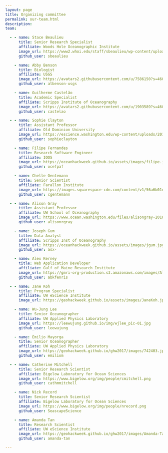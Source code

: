 ```yaml
---
layout: page
title: Organizing committee
permalink: our-team.html
description:
team:

  - - name: Stace Beaulieu
      title: Senior Research Specialist
      affiliate: Woods Hole Oceanographic Institute
      image_url: https://www2.whoi.edu/staff/sbeaulieu/wp-content/uploads/sites/30/2019/02/Stace_IMG_1365-300x225.jpg
      github_user: sbeaulieu

    - name: Abby Benson
      title: Biologist
      affiliate: USGS
      image_url: https://avatars2.githubusercontent.com/u/7586150?s=460&u=bf2237ee0c831389ffc49fce8ad3bdbdceadb178&v=4
      github_user: albenson-usgs

    - name: Guilherme Castelão
      title: Academic Specialist
      affiliate: Scripps Institute of Oceanography
      image_url: https://avatars2.githubusercontent.com/u/1903589?s=460&v=4
      github_user: castelao

  - - name: Sophie Clayton
      title: Assistant Professor
      affiliate: Old Dominion University
      image_url: https://escience.washington.edu/wp-content/uploads/2015/09/Bio-Sophie-Clayton.jpg
      github_user: sophieclayton

    - name: Filipe Fernandes
      title: Research Software Engineer
      affiliate: IOOS
      image_url: https://oceanhackweek.github.io/assets/images/filipe.jpg
      github_user: ocefpaf

    - name: Chelle Gentemann
      title: Senior Scientist
      affiliate: Farallon Institute
      image_url: https://images.squarespace-cdn.com/content/v1/56a6b01dd8af105db2511b83/1619046574422-KMBIXE9PYFBIXH9SN7CO/ke17ZwdGBToddI8pDm48kK60W-ob1oA2Fm-j4E_9NQB7gQa3H78H3Y0txjaiv_0fDoOvxcdMmMKkDsyUqMSsMWxHk725yiiHCCLfrh8O1z4YTzHvnKhyp6Da-NYroOW3ZGjoBKy3azqku80C789l0kD6Ec8Uq9YczfrzwR7e2Mh5VMMOxnTbph8FXiclivDQnof69TlCeE0rAhj6HUpXkw/ChelleIMG_7296.jpg
      github_user: cgentemann

  - - name: Alison Gray
      title: Assistant Professor
      affiliate: UW School of Oceanography
      image_url: https://www.ocean.washington.edu/files/alisongray-2018-20180717023407_smsq.jpg
      github_user: alisonrgray

    - name: Joseph Gum
      title: Data Analyst
      affiliate: Scripps Inst of Oceanography
      image_url: https://oceanhackweek.github.io/assets/images/jgum.jpg
      github_user: asx-

    - name: Alex Kerney
      title: Web Application Developer
      affiliate: Gulf of Maine Research Institute
      image_url: https://gmri-org-production.s3.amazonaws.com/images/Alex_Kerney.a5935ce3.fill-600x600-c75.jpg
      github_user: abkfenris

  - - name: Jane Koh
      title: Program Specialist
      affiliate: UW eScience Institute
      image_url: https://geohackweek.github.io/assets/images/JaneKoh.jpg

    - name: Wu-Jung Lee
      title: Senior Oceanographer
      affiliate: UW Applied Physics Laboratory
      image_url: https://leewujung.github.io/img/wjlee_pic-01.jpg
      github_user: leewujung

    - name: Emilio Mayorga
      title: Senior Oceanographer
      affiliate: UW Applied Physics Laboratory
      image_url: https://geohackweek.github.io/ghw2017/images/742403.jpg
      github_user: emiliom

  - - name: Catherine Mitchell
      title: Senior Research Scientist
      affiliate: Bigelow Laboratory for Ocean Sciences
      image_url: https://www.bigelow.org/img/people/cmitchell.png
      github_user: cathmmitchell

    - name: Nick Record
      title: Senior Research Scientist
      affiliate: Bigelow Laboratory for Ocean Sciences
      image_url: https://www.bigelow.org/img/people/nrecord.png
      github_user: SeascapeScience

    - name: Amanda Tan
      title: Research Scientist
      affiliate: UW eScience Institute
      image_url: https://geohackweek.github.io/ghw2017/images/Amanda-Tan-300x300.jpg
      github_user: amanda-tan

---
```

